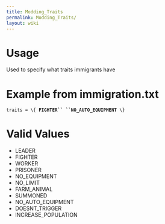 ```yaml
---
title: Modding_Traits
permalink: Modding_Traits/
layout: wiki
---
```


Usage
=====

Used to specify what traits immigrants have

Example from immigration.txt
============================

`traits = \{ `**`FIGHTER`` ``NO_AUTO_EQUIPMENT`**` \}`

Valid Values
============

-   LEADER
-   FIGHTER
-   WORKER
-   PRISONER
-   NO\_EQUIPMENT
-   NO\_LIMIT
-   FARM\_ANIMAL
-   SUMMONED
-   NO\_AUTO\_EQUIPMENT
-   DOESNT\_TRIGGER
-   INCREASE\_POPULATION

